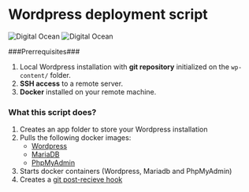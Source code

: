 # Wordpress deployment script

![Digital Ocean](http://www.cloudsprawl.net/wp-content/uploads/2015/07/DigitalOcean-Logo-1.jpg)
![Digital Ocean](http://www.cloudadmins.org/wp-content/uploads/2016/02/DockerLogo.png)

###Prerrequisites###
1. Local Wordpress installation with **git repository** initialized on the `wp-content/` folder.
2. **SSH access** to a remote server.
3. **Docker** installed on your remote machine.

### What this script does? 

1. Creates an app folder to store your Wordpress installation
2. Pulls the following docker images:
	* [Wordpress](https://hub.docker.com/_/wordpress/)
	* [MariaDB](https://hub.docker.com/_/mariadb/)
	* [PhpMyAdmin](https://hub.docker.com/r/corbinu/docker-phpmyadmin/)
3. Starts docker containers (Wordpress, Mariadb and PhpMyAdmin)
4. Creates a [git post-recieve hook](http://krisjordan.com/essays/setting-up-push-to-deploy-with-git)